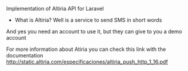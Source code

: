 Implementation of Altiria API for Laravel

* What is Altiria?
  Well is a service to send SMS in short words

And yes you need an account to use it, but they can give to you a demo account

For more information about Atiria you can check this link with the documentation http://static.altiria.com/especificaciones/altiria_push_http_1_16.pdf
